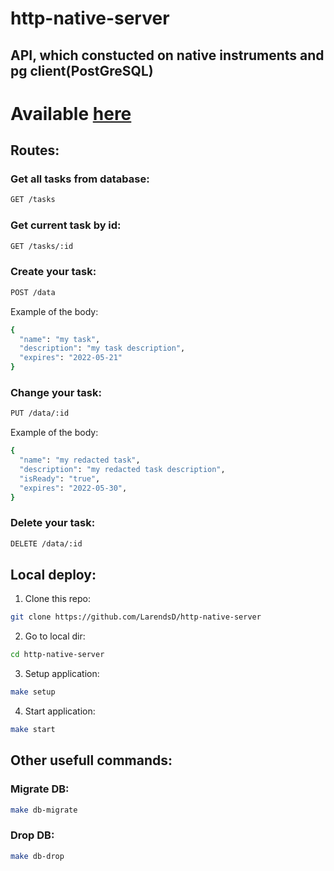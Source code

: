 # http-native-server
## API, which constucted on native instruments and pg client(PostGreSQL)

# Available <a href="https://http-native-server-production.up.railway.app/">here</a>

## Routes:
### Get all tasks from database:
```bash
GET /tasks
```

### Get current task by id:
```bash
GET /tasks/:id
```

### Create your task:
```bash
POST /data
```
Example of the body:
```bash
{
  "name": "my task",
  "description": "my task description",
  "expires": "2022-05-21"
}
```

### Change your task:
```bash
PUT /data/:id
```
Example of the body:
```bash
{
  "name": "my redacted task",
  "description": "my redacted task description",
  "isReady": "true",
  "expires": "2022-05-30",
}
```

### Delete your task:
```bash
DELETE /data/:id
```

## Local deploy:
1. Clone this repo:
```bash
git clone https://github.com/LarendsD/http-native-server
```
2. Go to local dir:
```bash
cd http-native-server
```
3. Setup application:
```bash
make setup
```
4. Start application:
```bash
make start
```

## Other usefull commands:
### Migrate DB:
```bash
make db-migrate
```

### Drop DB:
```bash
make db-drop
```